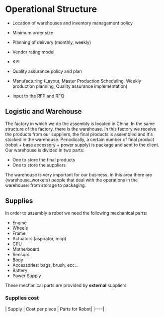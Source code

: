 # Operational Structure

- Location of warehouses and inventory management policy

- Minimum order size

- Planning of delivery (monthly, weekly)

- Vendor rating model
- KPI
- Quality assurance policy and plan
- Manufacturing (Layout, Master Production Scheduling, Weekly production planning, Quality assurance implementation) 
- Input to the RFP and RFQ

## Logistic and Warehouse

The factory in which we do the assembly is located in China. 
In the same structure of the factory, there is the warehouse.
In this factory we receive the products from our suppliers, the final products is assembled and it's stocked in the warehouse. Periodically, a certain number of final product (robot + base accessory + power supply) is package and sent to the client.
Our warehouse is divided in two parts: 

- One to store the final products
- One to store the suppliers

The warehouse is very important for our business.
In this area there are {warehouse_workers} people that deal with the operations in the warehouse: from storage to packaging. 

## Supplies

In order to assembly a robot we need the following mechanical parts:
- Engine
- Wheels
- Frame
- Actuators (aspirator, mop)
- CPU
- Motherboard
- Sensors
- Body
- Accessories: bags, brush, ecc...
- Battery
- Power Supply

These mechanical parts are provided by **external** suppliers.

### Supplies cost
| Supply | Cost per piece | Parts for Robot|
|----|